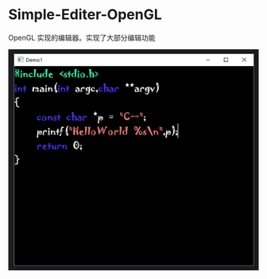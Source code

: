 # Simple-Editer-OpenGL
OpenGL 实现的编辑器。实现了大部分编辑功能

![Image text](https://raw.githubusercontent.com/wu1274704958/Simple-Editer-OpenGL/master/screenshot/screen.png)
